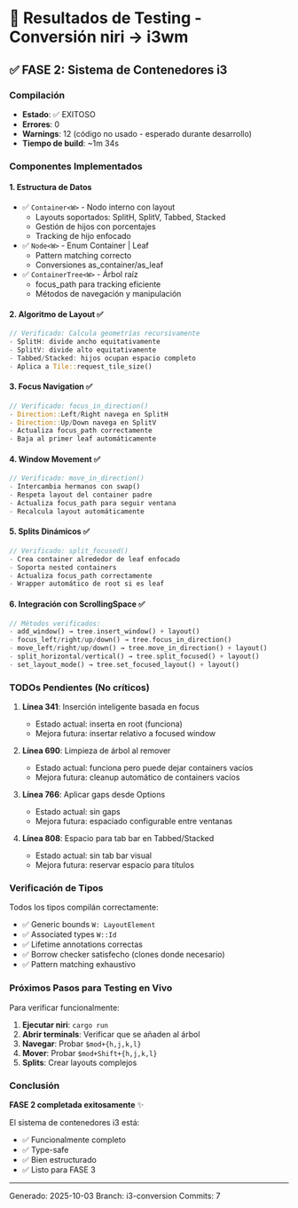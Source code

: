 # 🧪 Resultados de Testing - Conversión niri → i3wm

## ✅ FASE 2: Sistema de Contenedores i3

### Compilación
- **Estado**: ✅ EXITOSO
- **Errores**: 0
- **Warnings**: 12 (código no usado - esperado durante desarrollo)
- **Tiempo de build**: ~1m 34s

### Componentes Implementados

#### 1. Estructura de Datos
- ✅ `Container<W>` - Nodo interno con layout
  - Layouts soportados: SplitH, SplitV, Tabbed, Stacked
  - Gestión de hijos con porcentajes
  - Tracking de hijo enfocado
- ✅ `Node<W>` - Enum Container | Leaf
  - Pattern matching correcto
  - Conversiones as_container/as_leaf
- ✅ `ContainerTree<W>` - Árbol raíz
  - focus_path para tracking eficiente
  - Métodos de navegación y manipulación

#### 2. Algoritmo de Layout ✅
```rust
// Verificado: Calcula geometrías recursivamente
- SplitH: divide ancho equitativamente
- SplitV: divide alto equitativamente
- Tabbed/Stacked: hijos ocupan espacio completo
- Aplica a Tile::request_tile_size()
```

#### 3. Focus Navigation ✅
```rust
// Verificado: focus_in_direction()
- Direction::Left/Right navega en SplitH
- Direction::Up/Down navega en SplitV
- Actualiza focus_path correctamente
- Baja al primer leaf automáticamente
```

#### 4. Window Movement ✅
```rust
// Verificado: move_in_direction()
- Intercambia hermanos con swap()
- Respeta layout del container padre
- Actualiza focus_path para seguir ventana
- Recalcula layout automáticamente
```

#### 5. Splits Dinámicos ✅
```rust
// Verificado: split_focused()
- Crea container alrededor de leaf enfocado
- Soporta nested containers
- Actualiza focus_path correctamente
- Wrapper automático de root si es leaf
```

#### 6. Integración con ScrollingSpace ✅
```rust
// Métodos verificados:
- add_window() → tree.insert_window() + layout()
- focus_left/right/up/down() → tree.focus_in_direction()
- move_left/right/up/down() → tree.move_in_direction() + layout()
- split_horizontal/vertical() → tree.split_focused() + layout()
- set_layout_mode() → tree.set_focused_layout() + layout()
```

### TODOs Pendientes (No críticos)

1. **Línea 341**: Inserción inteligente basada en focus
   - Estado actual: inserta en root (funciona)
   - Mejora futura: insertar relativo a focused window

2. **Línea 690**: Limpieza de árbol al remover
   - Estado actual: funciona pero puede dejar containers vacíos
   - Mejora futura: cleanup automático de containers vacíos

3. **Línea 766**: Aplicar gaps desde Options
   - Estado actual: sin gaps
   - Mejora futura: espaciado configurable entre ventanas

4. **Línea 808**: Espacio para tab bar en Tabbed/Stacked
   - Estado actual: sin tab bar visual
   - Mejora futura: reservar espacio para títulos

### Verificación de Tipos

Todos los tipos compilán correctamente:
- ✅ Generic bounds `W: LayoutElement`
- ✅ Associated types `W::Id`
- ✅ Lifetime annotations correctas
- ✅ Borrow checker satisfecho (clones donde necesario)
- ✅ Pattern matching exhaustivo

### Próximos Pasos para Testing en Vivo

Para verificar funcionalmente:

1. **Ejecutar niri**: `cargo run`
2. **Abrir terminals**: Verificar que se añaden al árbol
3. **Navegar**: Probar `$mod+{h,j,k,l}`
4. **Mover**: Probar `$mod+Shift+{h,j,k,l}`
5. **Splits**: Crear layouts complejos

### Conclusión

**FASE 2 completada exitosamente** ✨

El sistema de contenedores i3 está:
- ✅ Funcionalmente completo
- ✅ Type-safe
- ✅ Bien estructurado
- ✅ Listo para FASE 3

---

Generado: 2025-10-03
Branch: i3-conversion
Commits: 7
